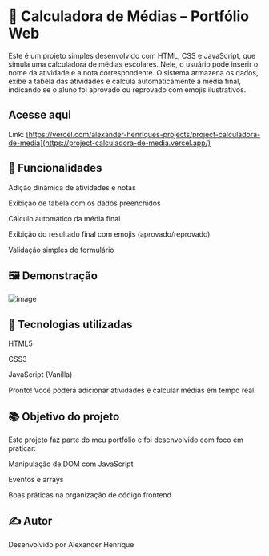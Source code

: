 # 📝 Calculadora de Médias – Portfólio Web #
Este é um projeto simples desenvolvido com HTML, CSS e JavaScript, que simula uma calculadora de médias escolares. Nele, o usuário pode inserir o nome da atividade e a nota correspondente. O sistema armazena os dados, exibe a tabela das atividades e calcula automaticamente a média final, indicando se o aluno foi aprovado ou reprovado com emojis ilustrativos.
## Acesse aqui ##
Link: [https://vercel.com/alexander-henriques-projects/project-calculadora-de-media](https://project-calculadora-de-media.vercel.app/)
## 🔧 Funcionalidades ##
Adição dinâmica de atividades e notas

Exibição de tabela com os dados preenchidos

Cálculo automático da média final

Exibição do resultado final com emojis (aprovado/reprovado)

Validação simples de formulário

## 🖼️ Demonstração ##
![image](https://github.com/user-attachments/assets/fdd6e913-972a-4b66-a72a-c3013f6419aa)

## 🚀 Tecnologias utilizadas ##
HTML5

CSS3

JavaScript (Vanilla)

Pronto! Você poderá adicionar atividades e calcular médias em tempo real.

## 📚 Objetivo do projeto ##
Este projeto faz parte do meu portfólio e foi desenvolvido com foco em praticar:

Manipulação de DOM com JavaScript

Eventos e arrays

Boas práticas na organização de código frontend

## ✍️ Autor ##
Desenvolvido por Alexander Henrique

